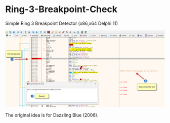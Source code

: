 # Ring-3-Breakpoint-Check

Simple Ring 3 Breakpoint Detector (x86,x64 Delphi 11)

![Screenshot](https://github.com/LifeIsHex/Ring-3-Breakpoint-Check/blob/main/screenshots/debug_1.png?raw=true)


The original idea is for Dazzling Blue (2006).